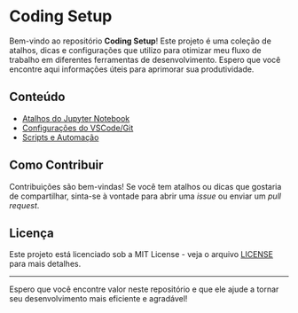 # Coding Setup

Bem-vindo ao repositório **Coding Setup**! Este projeto é uma coleção de atalhos, dicas e configurações que utilizo para otimizar meu fluxo de trabalho em diferentes ferramentas de desenvolvimento. Espero que você encontre aqui informações úteis para aprimorar sua produtividade.

## Conteúdo

- [Atalhos do Jupyter Notebook](jupyter_shortcuts.md)
- [Configurações do VSCode/Git](settings/vscode_settings.json)
- [Scripts e Automação](scripts/)

## Como Contribuir

Contribuições são bem-vindas! Se você tem atalhos ou dicas que gostaria de compartilhar, sinta-se à vontade para abrir uma *issue* ou enviar um *pull request*.

## Licença

Este projeto está licenciado sob a MIT License - veja o arquivo [LICENSE](LICENSE) para mais detalhes.

---

Espero que você encontre valor neste repositório e que ele ajude a tornar seu desenvolvimento mais eficiente e agradável!
